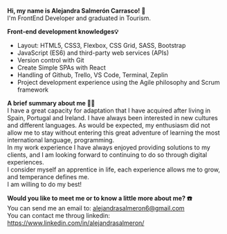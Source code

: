 <strong> Hi, my name is Alejandra Salmerón Carrasco! 👋 </strong> <br>
I'm FrontEnd Developer and graduated in Tourism. <br>

<strong>Front-end development knowledges💡</strong> 
<ul><li>Layout: HTML5, CSS3, Flexbox, CSS Grid, SASS, Bootstrap
</li>
<li>JavaScript (ES6) and third-party web services (APIs)
</li>
<li>Version control with Git
</li>
<li>Create Simple SPAs with React
</li>
<li>Handling of Github, Trello, VS Code, Terminal, Zeplin
</li>
<li>Project development experience using the Agile philosophy and Scrum framework
</li>
</ul>

<p>
<strong>A brief summary about me 💁‍♀️</strong> <br>
I have a great capacity for adaptation that I have acquired after living in Spain, Portugal and Ireland. I have always been interested in new cultures and different languages. As would be expected, my enthusiasm did not allow me to stay without entering this great adventure of learning the most international language, programming. <br>
In my work experience I have always enjoyed providing solutions to my clients, and I am looking forward to continuing to do so through digital experiences.<br>
I consider myself an apprentice in life, each experience allows me to grow, and temperance defines me.<br>
I am willing to do my best!
</p>

<strong> Would you like to meet me or to know a little more about me? ☎️ </strong> <br>
You can send me an email to: alejandrasalmeron6@gmail.com <br>
You can contact me throug linkedin: https://www.linkedin.com/in/alejandrasalmeron/ <br>

